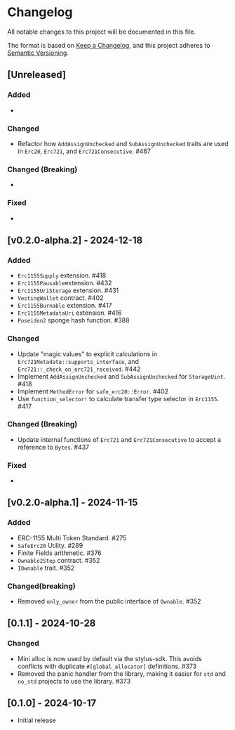 # Changelog

All notable changes to this project will be documented in this file.

The format is based on [Keep a Changelog](https://keepachangelog.com/en/1.1.0/),
and this project adheres to [Semantic Versioning](https://semver.org/spec/v2.0.0.html).

## [Unreleased]

### Added

- 

### Changed

- Refactor how `AddAssignUnchecked` and `SubAssignUnchecked` traits are used in `Erc20`, `Erc721`, and `Erc721Consecutive`. #467

### Changed (Breaking)

-

### Fixed

-

## [v0.2.0-alpha.2] - 2024-12-18

### Added

- `Erc1155Supply` extension. #418
- `Erc1155Pausable`extension. #432
- `Erc1155UriStorage` extension. #431
- `VestingWallet` contract. #402
- `Erc1155Burnable` extension. #417
- `Erc1155MetadataUri` extension. #416
- `Poseidon2` sponge hash function. #388

### Changed

- Update "magic values" to explicit calculations in `Erc721Metadata::supports_interface`, and `Erc721::_check_on_erc721_received`. #442
- Implement `AddAssignUnchecked` and `SubAssignUnchecked` for `StorageUint`. #418
- Implement `MethodError` for `safe_erc20::Error`. #402
- Use `function_selector!` to calculate transfer type selector in `Erc1155`. #417

### Changed (Breaking)

- Update internal functions of `Erc721` and `Erc721Consecutive` to accept a reference to `Bytes`. #437

### Fixed

-

## [v0.2.0-alpha.1] - 2024-11-15

### Added

- ERC-1155 Multi Token Standard. #275
- `SafeErc20` Utility. #289
- Finite Fields arithmetic. #376
- `Ownable2Step` contract. #352
- `IOwnable` trait. #352

### Changed(breaking)

- Removed `only_owner` from the public interface of `Ownable`. #352

## [0.1.1] - 2024-10-28

### Changed

- Mini alloc is now used by default via the stylus-sdk. This avoids conflicts with duplicate `#[global_allocator]`
  definitions. #373
- Removed the panic handler from the library, making it easier for `std` and `no_std` projects to use the library. #373

## [0.1.0] - 2024-10-17

- Initial release
